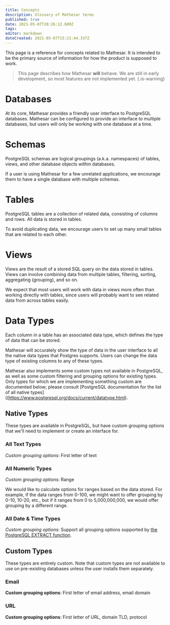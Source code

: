 ```yaml
---
title: Concepts
description: Glossary of Mathesar terms
published: true
date: 2021-05-07T20:26:12.600Z
tags: 
editor: markdown
dateCreated: 2021-05-07T15:21:44.337Z
---
```


This page is a reference for concepts related to Mathesar. It is intended to be the primary source of information for how the product is supposed to work.

> This page describes how Mathesar **will** behave. We are still in early development, so most features are not implemented yet.
{.is-warning}

# Databases
At its core, Mathesar provides a friendly user interface to PostgreSQL databases. Mathesar can be configured to provide an interface to multiple databases, but users will only be working with one database at a time.

# Schemas
PostgreSQL schemas are logical groupings (a.k.a. namespaces) of tables, views, and other database objects within databases.

If a user is using Mathesar for a few unrelated applications, we encourage them to have a single database with multiple schemas.

# Tables
PostgreSQL tables are a collection of related data, consisting of columns and rows. All data is stored in tables.

To avoid duplicating data, we encourage users to set up many small tables that are related to each other.

# Views
Views are the result of a stored SQL query on the data stored in tables. Views can involve combining data from multiple tables, filtering, sorting, aggregating (grouping), and so on.

We expect that most users will work with data in views more often than working directly with tables, since users will probably want to see related data from across tables easily.

# Data Types
Each column in a table has an associated data type, which defines the type of data that can be stored.

Mathesar will accurately show the type of data in the user interface to all the native data types that Postgres supports. Users can change the data type of existing columns to any of these types. 

Mathesar also implements some custom types not available in PostgreSQL, as well as some custom filtering and grouping options for existing types. Only types for which we are implementing something custom are documented below; please consult [PostgreSQL documentation for the list of all native types]((https://www.postgresql.org/docs/current/datatype.html).

## Native Types
These types are available in PostgreSQL, but have custom grouping options that we'll need to implement or create an interface for.

### All Text Types
*Custom grouping options*: First letter of text

### All Numeric Types
*Custom grouping options*: Range

We would like to calculate options for ranges based on the data stored. For example, if the data ranges from 0-100, we might want to offer grouping by 0-10, 10-20, etc., but if it ranges from 0 to 5,000,000,000, we would offer grouping by a different range.

### All Date & Time Types
*Custom grouping options*: Support all grouping options supported by [the PostgreSQL EXTRACT function](https://www.postgresql.org/docs/current/functions-datetime.html#FUNCTIONS-DATETIME-EXTRACT).

## Custom Types
These types are entirely custom. Note that custom types are not available to use on pre-existing databases unless the user installs them separately.

### Email
**Custom grouping options**: First letter of email address, email domain

### URL
**Custom grouping options**: First letter of URL, domain TLD, protocol


